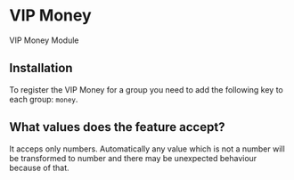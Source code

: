 # VIP Money

VIP Money Module

## Installation

To register the VIP Money for a group you need to add the following key to each group: `money`.

## What values does the feature accept?

It acceps only numbers. Automatically any value which is not a number will be transformed to number and there may be unexpected behaviour because of that.